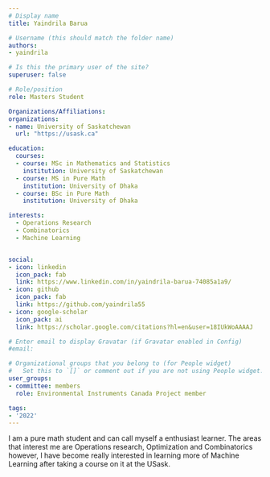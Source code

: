 ```yaml
---
# Display name
title: Yaindrila Barua

# Username (this should match the folder name)
authors:
- yaindrila

# Is this the primary user of the site?
superuser: false

# Role/position
role: Masters Student

Organizations/Affiliations:
organizations:
- name: University of Saskatchewan
  url: "https://usask.ca"

education:
  courses:
  - course: MSc in Mathematics and Statistics
    institution: University of Saskatchewan
  - course: MS in Pure Math
    institution: University of Dhaka
  - course: BSc in Pure Math
    institution: University of Dhaka

interests:
  - Operations Research
  - Combinatorics
  - Machine Learning 


social:
- icon: linkedin
  icon_pack: fab
  link: https://www.linkedin.com/in/yaindrila-barua-74085a1a9/
- icon: github
  icon_pack: fab
  link: https://github.com/yaindrila55
- icon: google-scholar
  icon_pack: ai
  link: https://scholar.google.com/citations?hl=en&user=18IUkWoAAAAJ

# Enter email to display Gravatar (if Gravatar enabled in Config)
#email:

# Organizational groups that you belong to (for People widget)
#   Set this to `[]` or comment out if you are not using People widget.
user_groups:
- committee: members
  role: Environmental Instruments Canada Project member

tags:
- '2022'
---
```

I am a pure math student and can call myself a enthusiast learner. The areas
that interest me are Operations research, Optimization and Combinatorics
however, I have become really interested in learning more of Machine Learning
after taking a course on it at the USask.
